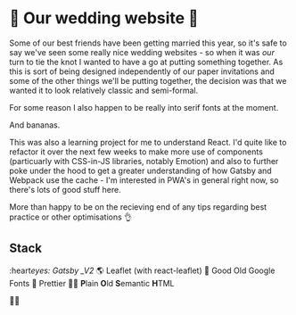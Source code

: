 # :tada: Our wedding website :couple_with_heart:

Some of our best friends have been getting married this year, so it's safe to say we've seen some really nice wedding websites - so when it was _our_ turn to tie the knot I wanted to have a go at putting something together. As this is sort of being designed independently of our paper invitations and some of the other things we'll be putting together, the decision was that we wanted it to look relatively classic and semi-formal.

For some reason I also happen to be really into serif fonts at the moment.

And bananas.

This was also a learning project for me to understand React. I'd quite like to refactor it over the next few weeks to make more use of components (particuarly with CSS-in-JS libraries, notably Emotion) and also to further poke under the hood to get a greater understanding of how Gatsby and Webpack use the cache - I'm interested in PWA's in general right now, so there's lots of good stuff here.

More than happy to be on the recieving end of any tips regarding best practice or other optimisations :ok_hand:

## Stack

:heart*eyes: Gatsby \_V2*
:earth_americas: Leaflet (with react-leaflet)
:gem: Good Old Google Fonts
:kiss: Prettier
:guardsman: **P**lain **O**ld **S**emantic **H**TML

:bride_with_veil:
